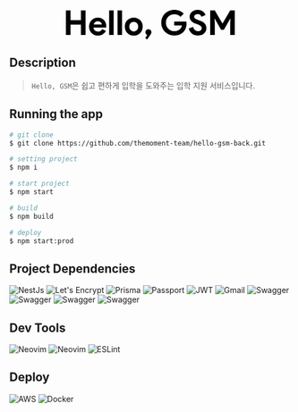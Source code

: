 <p align="center">
  <svg width="302" height="53" fill="none" xmlns="http://www.w3.org/2000/svg"><mask id="a" fill="#fff"><path d="M0 .986h8.325v17.626h18.56V.986h8.325v44.126h-8.325V26.5H8.325v18.612H0V.986ZM71.704 37.84a16.827 16.827 0 0 1-5.673 5.977c-2.343 1.52-5.22 2.28-8.633 2.28-2.302 0-4.44-.39-6.413-1.17a15.846 15.846 0 0 1-5.056-3.39 15.836 15.836 0 0 1-3.392-5.053c-.78-1.972-1.171-4.13-1.171-6.471 0-2.178.39-4.232 1.171-6.163.782-1.972 1.87-3.677 3.269-5.115a15.658 15.658 0 0 1 4.933-3.513c1.932-.863 4.049-1.294 6.35-1.294 2.426 0 4.585.41 6.476 1.232 1.89.781 3.473 1.89 4.748 3.328 1.274 1.397 2.24 3.061 2.898 4.992.658 1.931.986 4.027.986 6.286v.74a4.147 4.147 0 0 0-.061.678 3.461 3.461 0 0 0-.062.678H49.32c.165 1.232.494 2.3.987 3.204a9.088 9.088 0 0 0 1.911 2.219 8.671 8.671 0 0 0 2.529 1.294c.904.247 1.83.37 2.775.37 1.85 0 3.37-.411 4.563-1.233a9.385 9.385 0 0 0 2.898-3.204l6.721 3.328Zm-7.338-11.71c-.04-.534-.226-1.13-.555-1.787-.288-.657-.74-1.274-1.356-1.849-.576-.575-1.316-1.047-2.22-1.417-.864-.37-1.912-.555-3.145-.555-1.727 0-3.248.493-4.563 1.48-1.316.985-2.24 2.362-2.775 4.128h14.614Zm12.99 18.982V.986h8.079v44.126h-8.078Zm14.995 0V.986h8.078v44.126h-8.078Zm29.002-31.184c2.344 0 4.481.41 6.413 1.232 1.974.781 3.659 1.89 5.057 3.328 1.438 1.397 2.548 3.082 3.33 5.054.822 1.972 1.233 4.129 1.233 6.47 0 2.343-.411 4.5-1.233 6.472a14.9 14.9 0 0 1-3.33 5.115c-1.398 1.397-3.083 2.506-5.057 3.328-1.932.78-4.069 1.17-6.413 1.17-2.343 0-4.501-.39-6.474-1.17-1.932-.822-3.618-1.931-5.057-3.328-1.397-1.438-2.507-3.143-3.33-5.115-.781-1.972-1.171-4.13-1.171-6.471 0-2.342.39-4.499 1.171-6.471.823-1.972 1.933-3.657 3.33-5.054a15.048 15.048 0 0 1 5.057-3.327c1.973-.822 4.131-1.233 6.474-1.233Zm0 24.713a8.052 8.052 0 0 0 2.96-.555 7.942 7.942 0 0 0 2.59-1.725c.74-.74 1.316-1.644 1.727-2.712.452-1.068.678-2.28.678-3.636 0-1.356-.226-2.568-.678-3.636-.411-1.069-.987-1.972-1.727-2.712a7.188 7.188 0 0 0-2.59-1.664 7.348 7.348 0 0 0-2.96-.616 7.497 7.497 0 0 0-3.021.616 7.311 7.311 0 0 0-2.528 1.664c-.74.74-1.336 1.643-1.789 2.712-.411 1.068-.616 2.28-.616 3.636 0 1.356.205 2.568.616 3.636a8.135 8.135 0 0 0 4.317 4.437 8.22 8.22 0 0 0 3.021.555Zm20.483 11.956 3.638-5.609c-.904-.328-1.686-.924-2.343-1.787-.617-.863-.925-1.89-.925-3.081 0-1.48.514-2.732 1.541-3.76 1.069-1.027 2.344-1.54 3.823-1.54 1.48 0 2.734.513 3.762 1.54 1.028 1.028 1.542 2.28 1.542 3.76 0 .78-.124 1.479-.37 2.095-.247.575-.638 1.253-1.172 2.034L145.474 53l-3.638-2.404Zm51.776-29.705h21.644c.285 1.274.43 2.576.432 3.882 0 2.835-.432 5.506-1.295 8.012a18.555 18.555 0 0 1-4.07 6.718 20.423 20.423 0 0 1-7.091 4.868c-2.754 1.15-5.899 1.726-9.435 1.726-3.206 0-6.228-.575-9.064-1.726-2.837-1.15-5.303-2.753-7.4-4.807-2.096-2.054-3.761-4.478-4.994-7.272-1.234-2.835-1.85-5.916-1.85-9.244 0-3.328.616-6.389 1.85-9.183 1.233-2.835 2.898-5.28 4.994-7.333 2.097-2.055 4.563-3.657 7.4-4.807C187.569.576 190.591 0 193.797 0c3.577 0 6.763.616 9.558 1.849 2.837 1.232 5.262 2.937 7.276 5.115l-5.734 5.608c-1.439-1.52-3.042-2.67-4.81-3.451-1.768-.822-3.885-1.233-6.351-1.233-2.015 0-3.926.37-5.735 1.11a13.983 13.983 0 0 0-4.748 3.02c-1.357 1.314-2.446 2.916-3.268 4.806-.781 1.85-1.172 3.924-1.172 6.225 0 2.3.391 4.396 1.172 6.286.822 1.849 1.911 3.43 3.268 4.745a15.536 15.536 0 0 0 4.81 3.082c1.808.698 3.741 1.047 5.796 1.047 2.343 0 4.316-.328 5.92-.986 1.644-.698 3.042-1.581 4.193-2.65.822-.74 1.521-1.664 2.096-2.773.617-1.15 1.09-2.424 1.419-3.82h-13.875v-7.088Zm42.46 25.206c-1.891 0-3.7-.267-5.427-.801a15.688 15.688 0 0 1-4.748-2.404 16.895 16.895 0 0 1-3.761-3.883c-1.069-1.56-1.912-3.368-2.528-5.423l7.831-3.081c.575 2.218 1.583 4.067 3.021 5.546 1.439 1.438 3.33 2.157 5.673 2.157a9.66 9.66 0 0 0 2.467-.308c.822-.246 1.541-.575 2.158-.986a4.954 4.954 0 0 0 1.542-1.664c.37-.657.555-1.417.555-2.28 0-.822-.144-1.561-.432-2.219-.288-.657-.781-1.273-1.48-1.848-.658-.576-1.541-1.13-2.651-1.665-1.069-.534-2.405-1.088-4.009-1.663l-2.713-.986a21.846 21.846 0 0 1-3.638-1.664 16.184 16.184 0 0 1-3.268-2.527 13.159 13.159 0 0 1-2.467-3.451c-.616-1.356-.925-2.876-.925-4.56 0-1.726.329-3.329.987-4.808a11.98 11.98 0 0 1 2.898-3.944c1.275-1.15 2.775-2.034 4.502-2.65 1.767-.657 3.72-.986 5.858-.986 2.22 0 4.131.308 5.734.924 1.645.576 3.022 1.336 4.132 2.28 1.151.905 2.076 1.911 2.775 3.02.699 1.11 1.212 2.157 1.541 3.143l-7.338 3.082c-.411-1.233-1.171-2.342-2.281-3.328-1.069-.986-2.549-1.48-4.44-1.48-1.809 0-3.309.432-4.501 1.295-1.193.822-1.789 1.91-1.789 3.266 0 1.315.576 2.445 1.727 3.39 1.151.904 2.98 1.787 5.488 2.65l2.775.924c1.768.617 3.371 1.336 4.81 2.157 1.479.78 2.733 1.726 3.761 2.835a10.954 10.954 0 0 1 2.405 3.821c.575 1.397.863 3.02.863 4.869 0 2.3-.473 4.293-1.418 5.978-.904 1.643-2.076 2.999-3.515 4.067s-3.062 1.87-4.871 2.404c-1.809.534-3.577.8-5.303.8ZM258.034.986h8.201l13.505 23.357h.493L293.737.986H302v44.126h-8.263V23.357l.493-7.395h-.493l-11.223 19.782h-4.994l-11.285-19.782h-.493l.493 7.395v21.755h-8.201V.986Z"/></mask><path d="M0 .986h8.325v17.626h18.56V.986h8.325v44.126h-8.325V26.5H8.325v18.612H0V.986ZM71.704 37.84a16.827 16.827 0 0 1-5.673 5.977c-2.343 1.52-5.22 2.28-8.633 2.28-2.302 0-4.44-.39-6.413-1.17a15.846 15.846 0 0 1-5.056-3.39 15.836 15.836 0 0 1-3.392-5.053c-.78-1.972-1.171-4.13-1.171-6.471 0-2.178.39-4.232 1.171-6.163.782-1.972 1.87-3.677 3.269-5.115a15.658 15.658 0 0 1 4.933-3.513c1.932-.863 4.049-1.294 6.35-1.294 2.426 0 4.585.41 6.476 1.232 1.89.781 3.473 1.89 4.748 3.328 1.274 1.397 2.24 3.061 2.898 4.992.658 1.931.986 4.027.986 6.286v.74a4.147 4.147 0 0 0-.061.678 3.461 3.461 0 0 0-.062.678H49.32c.165 1.232.494 2.3.987 3.204a9.088 9.088 0 0 0 1.911 2.219 8.671 8.671 0 0 0 2.529 1.294c.904.247 1.83.37 2.775.37 1.85 0 3.37-.411 4.563-1.233a9.385 9.385 0 0 0 2.898-3.204l6.721 3.328Zm-7.338-11.71c-.04-.534-.226-1.13-.555-1.787-.288-.657-.74-1.274-1.356-1.849-.576-.575-1.316-1.047-2.22-1.417-.864-.37-1.912-.555-3.145-.555-1.727 0-3.248.493-4.563 1.48-1.316.985-2.24 2.362-2.775 4.128h14.614Zm12.99 18.982V.986h8.079v44.126h-8.078Zm14.995 0V.986h8.078v44.126h-8.078Zm29.002-31.184c2.344 0 4.481.41 6.413 1.232 1.974.781 3.659 1.89 5.057 3.328 1.438 1.397 2.548 3.082 3.33 5.054.822 1.972 1.233 4.129 1.233 6.47 0 2.343-.411 4.5-1.233 6.472a14.9 14.9 0 0 1-3.33 5.115c-1.398 1.397-3.083 2.506-5.057 3.328-1.932.78-4.069 1.17-6.413 1.17-2.343 0-4.501-.39-6.474-1.17-1.932-.822-3.618-1.931-5.057-3.328-1.397-1.438-2.507-3.143-3.33-5.115-.781-1.972-1.171-4.13-1.171-6.471 0-2.342.39-4.499 1.171-6.471.823-1.972 1.933-3.657 3.33-5.054a15.048 15.048 0 0 1 5.057-3.327c1.973-.822 4.131-1.233 6.474-1.233Zm0 24.713a8.052 8.052 0 0 0 2.96-.555 7.942 7.942 0 0 0 2.59-1.725c.74-.74 1.316-1.644 1.727-2.712.452-1.068.678-2.28.678-3.636 0-1.356-.226-2.568-.678-3.636-.411-1.069-.987-1.972-1.727-2.712a7.188 7.188 0 0 0-2.59-1.664 7.348 7.348 0 0 0-2.96-.616 7.497 7.497 0 0 0-3.021.616 7.311 7.311 0 0 0-2.528 1.664c-.74.74-1.336 1.643-1.789 2.712-.411 1.068-.616 2.28-.616 3.636 0 1.356.205 2.568.616 3.636a8.135 8.135 0 0 0 4.317 4.437 8.22 8.22 0 0 0 3.021.555Zm20.483 11.956 3.638-5.609c-.904-.328-1.686-.924-2.343-1.787-.617-.863-.925-1.89-.925-3.081 0-1.48.514-2.732 1.541-3.76 1.069-1.027 2.344-1.54 3.823-1.54 1.48 0 2.734.513 3.762 1.54 1.028 1.028 1.542 2.28 1.542 3.76 0 .78-.124 1.479-.37 2.095-.247.575-.638 1.253-1.172 2.034L145.474 53l-3.638-2.404Zm51.776-29.705h21.644c.285 1.274.43 2.576.432 3.882 0 2.835-.432 5.506-1.295 8.012a18.555 18.555 0 0 1-4.07 6.718 20.423 20.423 0 0 1-7.091 4.868c-2.754 1.15-5.899 1.726-9.435 1.726-3.206 0-6.228-.575-9.064-1.726-2.837-1.15-5.303-2.753-7.4-4.807-2.096-2.054-3.761-4.478-4.994-7.272-1.234-2.835-1.85-5.916-1.85-9.244 0-3.328.616-6.389 1.85-9.183 1.233-2.835 2.898-5.28 4.994-7.333 2.097-2.055 4.563-3.657 7.4-4.807C187.569.576 190.591 0 193.797 0c3.577 0 6.763.616 9.558 1.849 2.837 1.232 5.262 2.937 7.276 5.115l-5.734 5.608c-1.439-1.52-3.042-2.67-4.81-3.451-1.768-.822-3.885-1.233-6.351-1.233-2.015 0-3.926.37-5.735 1.11a13.983 13.983 0 0 0-4.748 3.02c-1.357 1.314-2.446 2.916-3.268 4.806-.781 1.85-1.172 3.924-1.172 6.225 0 2.3.391 4.396 1.172 6.286.822 1.849 1.911 3.43 3.268 4.745a15.536 15.536 0 0 0 4.81 3.082c1.808.698 3.741 1.047 5.796 1.047 2.343 0 4.316-.328 5.92-.986 1.644-.698 3.042-1.581 4.193-2.65.822-.74 1.521-1.664 2.096-2.773.617-1.15 1.09-2.424 1.419-3.82h-13.875v-7.088Zm42.46 25.206c-1.891 0-3.7-.267-5.427-.801a15.688 15.688 0 0 1-4.748-2.404 16.895 16.895 0 0 1-3.761-3.883c-1.069-1.56-1.912-3.368-2.528-5.423l7.831-3.081c.575 2.218 1.583 4.067 3.021 5.546 1.439 1.438 3.33 2.157 5.673 2.157a9.66 9.66 0 0 0 2.467-.308c.822-.246 1.541-.575 2.158-.986a4.954 4.954 0 0 0 1.542-1.664c.37-.657.555-1.417.555-2.28 0-.822-.144-1.561-.432-2.219-.288-.657-.781-1.273-1.48-1.848-.658-.576-1.541-1.13-2.651-1.665-1.069-.534-2.405-1.088-4.009-1.663l-2.713-.986a21.846 21.846 0 0 1-3.638-1.664 16.184 16.184 0 0 1-3.268-2.527 13.159 13.159 0 0 1-2.467-3.451c-.616-1.356-.925-2.876-.925-4.56 0-1.726.329-3.329.987-4.808a11.98 11.98 0 0 1 2.898-3.944c1.275-1.15 2.775-2.034 4.502-2.65 1.767-.657 3.72-.986 5.858-.986 2.22 0 4.131.308 5.734.924 1.645.576 3.022 1.336 4.132 2.28 1.151.905 2.076 1.911 2.775 3.02.699 1.11 1.212 2.157 1.541 3.143l-7.338 3.082c-.411-1.233-1.171-2.342-2.281-3.328-1.069-.986-2.549-1.48-4.44-1.48-1.809 0-3.309.432-4.501 1.295-1.193.822-1.789 1.91-1.789 3.266 0 1.315.576 2.445 1.727 3.39 1.151.904 2.98 1.787 5.488 2.65l2.775.924c1.768.617 3.371 1.336 4.81 2.157 1.479.78 2.733 1.726 3.761 2.835a10.954 10.954 0 0 1 2.405 3.821c.575 1.397.863 3.02.863 4.869 0 2.3-.473 4.293-1.418 5.978-.904 1.643-2.076 2.999-3.515 4.067s-3.062 1.87-4.871 2.404c-1.809.534-3.577.8-5.303.8ZM258.034.986h8.201l13.505 23.357h.493L293.737.986H302v44.126h-8.263V23.357l.493-7.395h-.493l-11.223 19.782h-4.994l-11.285-19.782h-.493l.493 7.395v21.755h-8.201V.986Z" fill="#000" stroke="#000" stroke-width="2" mask="url(#a)"/></svg>
</p>

## Description

> `Hello, GSM`은 쉽고 편하게 입학을 도와주는 입학 지원 서비스입니다.

## Running the app

```bash
# git clone
$ git clone https://github.com/themoment-team/hello-gsm-back.git

# setting project
$ npm i

# start project
$ npm start

# build
$ npm build

# deploy
$ npm start:prod
```

## Project Dependencies

<div align="left">
  <img src="https://img.shields.io/badge/NestJs-E0234E?style=flat-square&logo=NestJs&logoColor=white" alt="NestJs" />
  <img src="https://img.shields.io/badge/TypeScript-3178C6?style=flat-square&logo=TypeScript&logoColor=white" alt="Let's Encrypt" />
  <img src="https://img.shields.io/badge/Prisma-2D3748?style=flat-square&logo=Prisma&logoColor=white" alt="Prisma" />
  <img src="https://img.shields.io/badge/Passport-34E27A?style=flat-square&logo=Passport&logoColor=white" alt="Passport" />
  <img src="https://img.shields.io/badge/JWT-000000?style=flat-square&logo=JsonWebTokens&logoColor=white" alt="JWT" />
  <img src="https://img.shields.io/badge/Gmail-EA4335?style=flat-square&logo=Gmail&logoColor=white" alt="Gmail" />
  <img src="https://img.shields.io/badge/Swagger-85EA2D?style=flat-square&logo=swagger&logoColor=black" alt="Swagger" />
  <img src="https://img.shields.io/badge/OAuth2.0-000?style=flat-square&logo=OAuth2.0&logoColor=black" alt="Swagger" />
  <img src="https://img.shields.io/badge/MariaDB-003545?style=flat-square&logo=MariaDB&logoColor=white" alt="Swagger" />
  <img src="https://img.shields.io/badge/Nodemailer-22B573?style=flat-square&logo=Nodemailer&logoColor=white" alt="Swagger" />
</div>

## Dev Tools

<div align="left">
  <img src="https://img.shields.io/badge/Neovim-57A143?style=flat-square&logo=Neovim&logoColor=white" alt="Neovim" />
  <img src="https://img.shields.io/badge/Prettier-F7B93E?style=flat-square&logo=Prettier&logoColor=black" alt="Neovim" />
  <img src="https://img.shields.io/badge/ESLint-4B32C3?style=flat-square&logo=ESLint&logoColor=white" alt="ESLint" />
</div>

## Deploy

<div align="left">
  <img src="https://img.shields.io/badge/AWS EC2-232F3E?style=flat-square&logo=Amazon AWS&logoColor=white" alt="AWS" />
  <img src="https://img.shields.io/badge/Docker-2496ED?style=flat-square&logo=Docker&logoColor=white" alt="Docker" />
</div>
